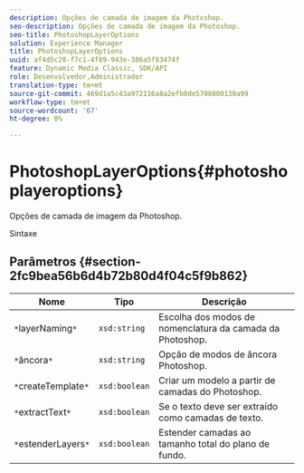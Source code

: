 ```yaml
---
description: Opções de camada de imagem da Photoshop.
seo-description: Opções de camada de imagem da Photoshop.
seo-title: PhotoshopLayerOptions
solution: Experience Manager
title: PhotoshopLayerOptions
uuid: af4d5c28-f7c1-4f89-943e-386a5f83474f
feature: Dynamic Media Classic, SDK/API
role: Desenvolvedor,Administrador
translation-type: tm+mt
source-git-commit: 469d1a5c43a972116a8a2efb0de5708800130a99
workflow-type: tm+mt
source-wordcount: '67'
ht-degree: 0%

---
```



# PhotoshopLayerOptions{#photoshoplayeroptions}

Opções de camada de imagem da Photoshop.

Sintaxe

## Parâmetros {#section-2fc9bea56b6d4b72b80d4f04c5f9b862}

| Nome | Tipo | Descrição |
|---|---|---|
| `*`layerNaming`*` | `xsd:string` | Escolha dos modos de nomenclatura da camada da Photoshop. |
| `*`âncora`*` | `xsd:string` | Opção de modos de âncora Photoshop. |
| `*`createTemplate`*` | `xsd:boolean` | Criar um modelo a partir de camadas do Photoshop. |
| `*`extractText`*` | `xsd:boolean` | Se o texto deve ser extraído como camadas de texto. |
| `*`estenderLayers`*` | `xsd:boolean` | Estender camadas ao tamanho total do plano de fundo. |

